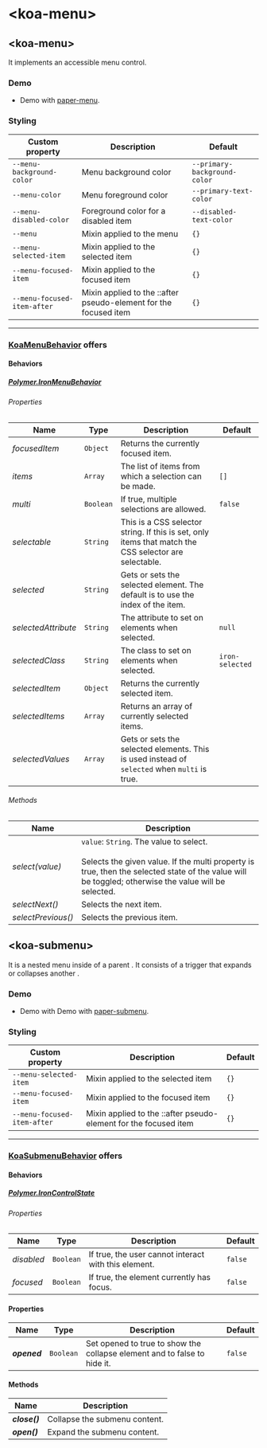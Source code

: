 # &lt;koa-menu&gt;

## &lt;koa-menu&gt;

It implements an accessible menu control.

### Demo

* Demo with [paper-menu](https://elements.polymer-project.org/elements/paper-menu?view=demo).

### Styling

Custom property | Description | Default
----------------|-------------|--------
`--menu-background-color` | Menu background color | `--primary-background-color`
`--menu-color` | Menu foreground color | `--primary-text-color`
`--menu-disabled-color` | Foreground color for a disabled item | `--disabled-text-color`
`--menu` | Mixin applied to the menu | `{}`
`--menu-selected-item` | Mixin applied to the selected item | `{}`
`--menu-focused-item` | Mixin applied to the focused item | `{}`
`--menu-focused-item-after` | Mixin applied to the ::after pseudo-element for the focused item | `{}`

---

### [KoaMenuBehavior](https://github.com/KingofApp/koa-behaviors/blob/master/koa-menu-behavior.html) offers

#### Behaviors

##### [Polymer.IronMenuBehavior](https://elements.polymer-project.org/elements/iron-menu-behavior?active=Polymer.IronMenuBehavior)

###### Properties

Name | Type | Description | Default
-----|------|-------------|--------
*focusedItem* | `Object` | Returns the currently focused item. |
*items* | `Array` | The list of items from which a selection can be made. | `[]`
*multi* | `Boolean` | If true, multiple selections are allowed. | `false`
*selectable* | `String` | This is a CSS selector string. If this is set, only items that match the CSS selector are selectable. |
*selected* | `String` | Gets or sets the selected element. The default is to use the index of the item. |
*selectedAttribute* | `String` | The attribute to set on elements when selected. | `null`
*selectedClass* | `String` | The class to set on elements when selected. | `iron-selected`
*selectedItem* | `Object` | Returns the currently selected item. |
*selectedItems* | `Array` | Returns an array of currently selected items. |
*selectedValues* | `Array` | Gets or sets the selected elements. This is used instead of `selected` when `multi` is true. |

###### Methods

Name | Description
-----|------------
*select(value)* | `value`: `String`. The value to select.<br/><br/>Selects the given value. If the multi property is true, then the selected state of the value will be toggled; otherwise the value will be selected.
*selectNext()* | Selects the next item.
*selectPrevious()* | Selects the previous item.


## &lt;koa-submenu&gt;

It is a nested menu inside of a parent <koa-menu>. It consists of a trigger that expands or collapses another <koa-menu>.

### Demo

* Demo with Demo with [paper-submenu](https://elements.polymer-project.org/elements/paper-menu?view=demo).

### Styling

Custom property | Description | Default
----------------|-------------|--------
`--menu-selected-item` | Mixin applied to the selected item | `{}`
`--menu-focused-item` | Mixin applied to the focused item | `{}`
`--menu-focused-item-after` | Mixin applied to the ::after pseudo-element for the focused item | `{}`

---

### [KoaSubmenuBehavior](https://github.com/KingofApp/koa-behaviors/blob/master/koa-submenu-behavior.html) offers

#### Behaviors

##### [Polymer.IronControlState](https://elements.polymer-project.org/elements/iron-behaviors?active=Polymer.IronControlState)

###### Properties

Name | Type | Description | Default
-----|------|-------------|--------
*disabled* | `Boolean` | If true, the user cannot interact with this element. | `false`
*focused* | `Boolean` | If true, the element currently has focus. | `false`

#### Properties

Name | Type | Description | Default
-----|------|-------------|--------
***opened*** | `Boolean` | Set opened to true to show the collapse element and to false to hide it. | `false`

#### Methods

Name | Description
-----|------------
***close()*** | Collapse the submenu content.
***open()*** | Expand the submenu content.
